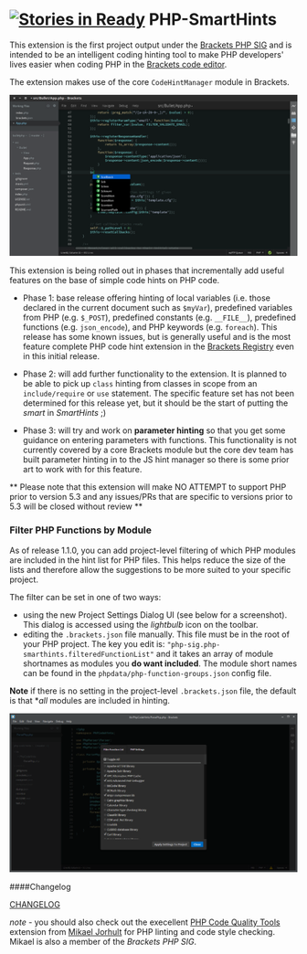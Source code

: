 [![Stories in Ready](https://badge.waffle.io/Brackets-PHP-SIG/Brackets-PHP-SmartHints.png?label=ready&title=Ready)](https://waffle.io/Brackets-PHP-SIG/Brackets-PHP-SmartHints)
PHP-SmartHints
==============

This extension is the first project output under the [Brackets PHP SIG](http://brackets-php-sig.github.io/)
and is intended to be an intelligent coding hinting tool to make PHP developers' lives easier when 
coding PHP in the [Brackets code editor](http://brackets.io).  

The extension makes use of the core `CodeHintManager` module in Brackets.

![screenshot](php-smarthints_ss.png)

This extension is being rolled out in phases that incrementally add useful features on the base of simple
code hints on PHP code.

* Phase 1: base release offering hinting of local variables (i.e. those declared in the current document such as `$myVar`),
predefined variables from PHP (e.g. `$_POST`), predefined constants (e.g. `__FILE__`), predefined functions (e.g. `json_encode`), and PHP keywords (e.g. `foreach`).  This release has some known issues, but is generally useful
and is the most feature complete PHP code hint extension in the [Brackets Registry](https://brackets-registry.aboutweb.com/) even in this initial release.

* Phase 2: will add further functionality to the extension.  It is planned to be able to pick up `class` hinting 
from classes in scope from an `include/require` or `use` statement.  The specific feature set has not been
determined for this release yet, but it should be the start of putting the *smart* in *SmartHints* ;)

* Phase 3: will try and work on **parameter hinting** so that you get some guidance on entering parameters 
with functions.  This functionality is not currently covered by a core Brackets module but the core dev team
has built parameter hinting in to the JS hint manager so there is some prior art to work with for this feature.

** Please note that this extension will make NO ATTEMPT to support PHP prior to version 5.3 and any issues/PRs
that are specific to versions prior to 5.3 will be closed without review **

### Filter PHP Functions by Module
As of release 1.1.0, you can add project-level filtering of which PHP modules are included in the hint list for
PHP files.  This helps reduce the size of the lists and therefore allow the suggestions to be more suited to your
specific project.

The filter can be set in one of two ways:
* using the new Project Settings Dialog UI (see below for a screenshot).  This dialog is accessed using the *lightbulb* icon on the toolbar.
* editing the `.brackets.json` file manually.  This file must be in the root of your PHP project.  The key you edit is: `"php-sig.php-smarthints.filteredFunctionList"` and it takes an array of module shortnames as modules you **do want included**.  The module short names can be found in the `phpdata/php-function-groups.json` config file.

**Note** if there is no setting in the project-level `.brackets.json` file, the default is that **all* modules are included in hinting.

![Filter Dialog](php-smarthints_filter_dialog.png)

####Changelog

[CHANGELOG](CHANGELOG.md)

*note* - you should also check out the execellent [PHP Code Quality Tools](https://github.com/mikaeljorhult/brackets-php-code-quality-tools) extension from [Mikael Jorhult](https://github.com/mikaeljorhult) for PHP linting and code style checking.  Mikael is also a member
of the *Brackets PHP SIG*.
